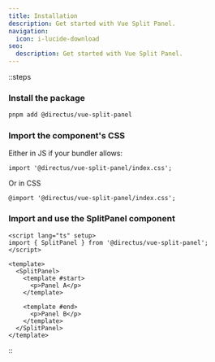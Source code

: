 ```yaml
---
title: Installation
description: Get started with Vue Split Panel.
navigation:
  icon: i-lucide-download
seo:
  description: Get started with Vue Split Panel.
---
```


::steps
### Install the package

```bash [Terminal]
pnpm add @directus/vue-split-panel
```

### Import the component's CSS

Either in JS if your bundler allows:

`import '@directus/vue-split-panel/index.css';`

Or in CSS

`@import '@directus/vue-split-panel/index.css';`

### Import and use the SplitPanel component

```vue [MyComponent.vue]
<script lang="ts" setup>
import { SplitPanel } from '@directus/vue-split-panel';
</script>

<template>
  <SplitPanel>
    <template #start>
      <p>Panel A</p>
    </template>

    <template #end>
      <p>Panel B</p>
    </template>
  </SplitPanel>
</template>
```
::
